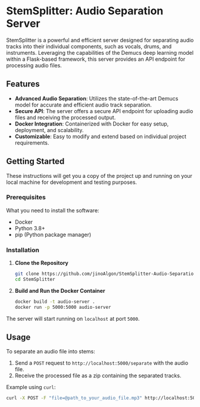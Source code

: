 # StemSplitter: Audio Separation Server

StemSplitter is a powerful and efficient server designed for separating audio tracks into their individual components, such as vocals, drums, and instruments. Leveraging the capabilities of the Demucs deep learning model within a Flask-based framework, this server provides an API endpoint for processing audio files.

## Features

- **Advanced Audio Separation**: Utilizes the state-of-the-art Demucs model for accurate and efficient audio track separation.
- **Secure API**: The server offers a secure API endpoint for uploading audio files and receiving the processed output.
- **Docker Integration**: Containerized with Docker for easy setup, deployment, and scalability.
- **Customizable**: Easy to modify and extend based on individual project requirements.

## Getting Started

These instructions will get you a copy of the project up and running on your local machine for development and testing purposes.

### Prerequisites

What you need to install the software:

- Docker
- Python 3.8+
- pip (Python package manager)

### Installation

1. **Clone the Repository**

    ```bash
    git clone https://github.com/jinoAlgon/StemSplitter-Audio-Separation-Server.git
    cd StemSplitter
    ```

2. **Build and Run the Docker Container**

    ```bash
    docker build -t audio-server .
    docker run -p 5000:5000 audio-server
    ```

The server will start running on `localhost` at port `5000`.

## Usage

To separate an audio file into stems:

1. Send a `POST` request to `http://localhost:5000/separate` with the audio file.
2. Receive the processed file as a zip containing the separated tracks.

Example using `curl`:

```bash
curl -X POST -F "file=@path_to_your_audio_file.mp3" http://localhost:5000/separate -o separated.zip

